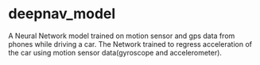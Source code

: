 # deepnav_model

A Neural Network model trained on motion sensor and gps data from phones while driving a car.
The Network trained to regress acceleration of the car using motion sensor data(gyroscope and accelerometer).
